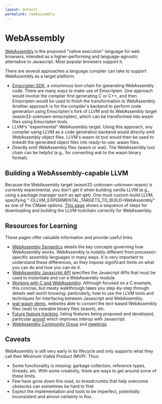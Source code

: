 ```yaml
---
layout: default
permalink: /webassembly
---
```

# WebAssembly

[WebAssembly](http://webassembly.org/) is the proposed "native execution" language for web browsers, intended as a higher-performing and language-agnostic alternative to Javascript. Most popular browsers support it.

There are several approaches a language compiler can take to support WebAssembly as a target platform:

* [Emscripten SDK](http://webassembly.org/getting-started/developers-guide/), a voluminous tool-chain for generating WebAssembly code. There are many ways to make use of Emscripten. One approach would involve the compiler first generating C or C++, and then Emscripten would be used to finish the transformation to WebAssembly. Another approach is for the compiler's backend to perform code generation using Emscripten's fork of LLVM and its WebAssembly target (wasm32-unknown-emscripten), which can be transformed into wasm files using Emscripten tools.
* LLVM's "experimental" WebAssembly target. Using this approach, any compiler using LLVM as a code generation backend would directly emit WebAssembly object files. LLVM's wasm-ld tool would then be used to linkedit the generated object files into ready-to-use .wasm files.
* Directly emit WebAssembly files (wasm or wat). The WebAssembly tool chain can be helpful (e.g., for converting wat to the wasm binary format).

## Building a WebAssembly-capable LLVM

Because the WebAssembly target (wasm32-unknown-unknown-wasm) is currently experimental, you don't get it when building vanilla LLVM (e.g., using a package manager such as apt-get). One must custom-build LLVM, specifying "-DLLVM_EXPERIMENTAL_TARGETS_TO_BUILD=WebAssembly" as one of the CMake options. [This page](https://gist.github.com/yurydelendik/4eeff8248aeb14ce763e) shows a sequence of steps for downloading and building the LLVM toolchain correctly for WebAssembly.

## Resources for Learning

These pages offer valuable information and provide useful links:

* [WebAssembly Semantics](http://webassembly.org/docs/semantics/) details the key concepts governing how WebAssembly works. WebAssembly is notably different from processor-specific assembly languages in many ways. It is very important to understand these differences, as they impose significant limits on what you can do and how you can do it.
* [WebAssembly Javascript API](https://developer.mozilla.org/en-US/docs/WebAssembly) specifies the Javascript APIs that must be used to instantiate and run a WebAssembly module.
* [Working with C and WebAssembly](https://aransentin.github.io/cwasm/#demo). Although focused on a C example, this concise, but meaty walkthrough takes you step-by-step through details well worth knowing: particularly, how to use the LLVM tools and techniques for interfacing between Javascript and WebAssembly.
* [wat-wasm demo](https://github.com/webassembly/wabt#online-demos), websites able to convert the text-based WebAssembly files (wat) to viewable binary files (wasm), etc.
* [Future feature tracking](https://github.com/WebAssembly/design/blob/master/FutureFeatures.md#tracking-issues), listing features being proposed and developed, particular [anyref](https://gist.github.com/rossberg/be5962c37e5e749285272622f52b4223) which improves interop with Javascript.
* [WebAssembly Community Group](https://www.w3.org/community/webassembly/) and [meetings](https://github.com/webassembly/meetings).

## Caveats

WebAssembly is still very early in its lifecycle and only supports what they call their Minimum Viable Product (MVP). Thus:

* Some functionality is missing:  garbage collection, reference types, threads, etc. With some creativity, there are ways to get around some of these limits.
* Few have gone down this road, so breadcrumbs that help overcome obstacles can sometimes be hard to find
* Expect the implementation and tools to be imperfect, potentially inconsistent and almost certainly in flux.
